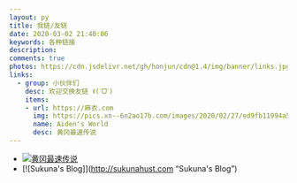 ```yaml
---
layout: py
title: 我链/友链
date: 2020-03-02 21:40:06
keywords: 各种链接
description: 
comments: true
photos: https://cdn.jsdelivr.net/gh/honjun/cdn@1.4/img/banner/links.jpg
links:
  - group: 小伙伴们
    desc: 欢迎交换友链 ꉂ(ˊᗜˋ)
    items:
    - url: https://麻衣.com
      img: https://pics.xn--6n2ao17b.com/images/2020/02/27/ed9fb11994a5937a3c24e1d7584f68e9.png
      name: Aiden's World
      desc: 黄冈最速传说
---
```

- [![黄冈最速传说](https://pics.xn--6n2ao17b.com/images/2020/02/27/ed9fb11994a5937a3c24e1d7584f68e9.png)](https://麻衣.com/ "Aiden's World")
- [![Sukuna's Blog]](http://sukunahust.com “Sukuna's Blog”)
